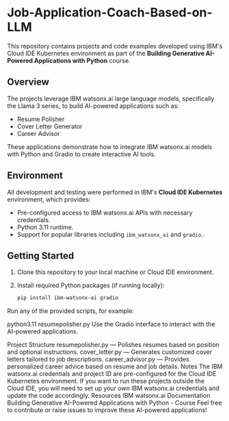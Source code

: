 # Job-Application-Coach-Based-on-LLM
This repository contains projects and code examples developed using IBM's Cloud IDE Kubernetes environment as part of the **Building Generative AI-Powered Applications with Python** course.

## Overview

The projects leverage IBM watsonx.ai large language models, specifically the Llama 3 series, to build AI-powered applications such as:

- Resume Polisher
- Cover Letter Generator
- Career Advisor

These applications demonstrate how to integrate IBM watsonx.ai models with Python and Gradio to create interactive AI tools.

## Environment

All development and testing were performed in IBM's **Cloud IDE Kubernetes** environment, which provides:

- Pre-configured access to IBM watsonx.ai APIs with necessary credentials.
- Python 3.11 runtime.
- Support for popular libraries including `ibm_watsonx_ai` and `gradio`..

## Getting Started

1. Clone this repository to your local machine or Cloud IDE environment.
2. Install required Python packages (if running locally):

   ```bash
   pip install ibm-watsonx-ai gradio
Run any of the provided scripts, for example:



python3.11 resumepolisher.py
Use the Gradio interface to interact with the AI-powered applications.

Project Structure
resumepolisher.py — Polishes resumes based on position and optional instructions.
cover_letter.py — Generates customized cover letters tailored to job descriptions.
career_advisor.py — Provides personalized career advice based on resume and job details.
Notes
The IBM watsonx.ai credentials and project ID are pre-configured for the Cloud IDE Kubernetes environment.
If you want to run these projects outside the Cloud IDE, you will need to set up your own IBM watsonx.ai credentials and update the code accordingly.
Resources
IBM watsonx.ai Documentation
Building Generative AI-Powered Applications with Python - Course
Feel free to contribute or raise issues to improve these AI-powered applications!
